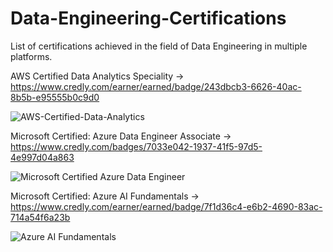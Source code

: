 # Data-Engineering-Certifications
List of certifications achieved in the field of Data Engineering in multiple platforms.

AWS Certified Data Analytics Speciality -> https://www.credly.com/earner/earned/badge/243dbcb3-6626-40ac-8b5b-e95555b0c9d0

![AWS-Certified-Data-Analytics](https://user-images.githubusercontent.com/35566310/229420195-a324c372-c833-47f2-9766-088f9c9606ff.png)

Microsoft Certified: Azure Data Engineer Associate -> https://www.credly.com/badges/7033e042-1937-41f5-97d5-4e997d04a863

![Microsoft Certified Azure Data Engineer](https://user-images.githubusercontent.com/35566310/229420443-465e3ef0-82fa-4b57-993d-c70e4809e054.jpg)

Microsoft Certified: Azure AI Fundamentals -> https://www.credly.com/earner/earned/badge/7f1d36c4-e6b2-4690-83ac-714a54f6a23b

![Azure AI Fundamentals](https://user-images.githubusercontent.com/35566310/229421664-cfc2fb6c-3128-424e-94c8-e73ca845499a.jpg)
